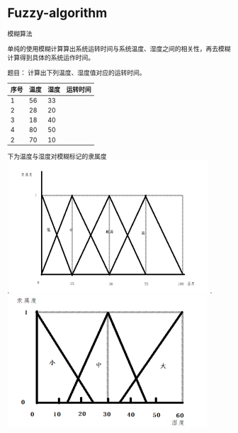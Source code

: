 # Fuzzy-algorithm
模糊算法

单纯的使用模糊计算算出系统运转时间与系统温度、湿度之间的相关性，再去模糊计算得到具体的系统运作时间。<br>

题目：
计算出下列温度、湿度值对应的运转时间。<br>

序号|温度|湿度|运转时间
--|--|--|--
1|56|33|
2|28|20|
3|18|40|
4|80|50
2|70|10|

下为温度与湿度对模糊标记的隶属度<br>
.<img src="https://github.com/mxi15/Fuzzy-algorithm/blob/master/temperature.png" width="450" height="300" />
.<img src="https://github.com/mxi15/Fuzzy-algorithm/blob/master/humidity.png" width="450" height="300" />
